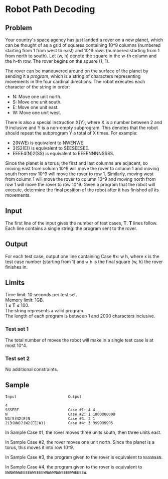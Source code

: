# Robot Path Decoding
## Problem
Your country's space agency has just landed a rover on a new planet, which can be thought of as a grid of squares containing 10^9 columns (numbered starting from 1 from west to east) and 10^9 rows (numbered starting from 1 from north to south). Let (w, h) denote the square in the w-th column and the h-th row. The rover begins on the square (1, 1).

The rover can be maneuvered around on the surface of the planet by sending it a *program*, which is a string of characters representing movements in the four cardinal directions. The robot executes each character of the string in order:
* N: Move one unit north.
* S: Move one unit south.
* E: Move one unit east.
* W: Move one unit west.

There is also a special instruction X(Y), where X is a number between 2 and 9 inclusive and Y is a non-empty subprogram. This denotes that the robot should repeat the subprogram Y a total of X times. For example:
* 2(NWE) is equivalent to NWENWE.
* 3(S2(E)) is equivalent to SEESEESEE.
* EEEE4(N)2(SS) is equivalent to EEEENNNNSSSS.

Since the planet is a torus, the first and last columns are adjacent, so moving east from column 10^9 will move the rover to column 1 and moving south from row 10^9 will move the rover to row 1. Similarly, moving west from column 1 will move the rover to column 10^9 and moving north from row 1 will move the rover to row 10^9. Given a program that the robot will execute, determine the final position of the robot after it has finished all its movements.

## Input
The first line of the input gives the number of test cases, **T**. **T** lines follow. Each line contains a single string: the program sent to the rover.

## Output
For each test case, output one line containing Case #x: w h, where x is the test case number (starting from 1) and ``w h`` is the final square (w, h) the rover finishes in.

## Limits
Time limit: 10 seconds per test set.<br />
Memory limit: 1GB.<br />
1 ≤ **T** ≤ 100.<br />
The string represents a valid program.<br />
The length of each program is between 1 and 2000 characters inclusive.

### Test set 1
The total number of moves the robot will make in a single test case is at most 10^4.

### Test set 2
No additional constraints.

## Sample
```
Input                       Output
 
4
SSSEEE                      Case #1: 4 4
N                           Case #2: 1 1000000000
N3(S)N2(E)N                 Case #3: 3 1
2(3(NW)2(W2(EE)W))          Case #4: 3 999999995
```
  
In Sample Case #1, the rover moves three units south, then three units east.

In Sample Case #2, the rover moves one unit north. Since the planet is a torus, this moves it into row 10^9.

In Sample Case #3, the program given to the rover is equivalent to ``NSSSNEEN``.

In Sample Case #4, the program given to the rover is equivalent to ``NWNWNWWEEEEWWEEEEWNWNWNWWEEEEWWEEEEW``.

